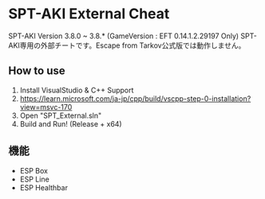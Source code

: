 # SPT-AKI External Cheat
SPT-AKI Version 3.8.0 ~ 3.8.* (GameVersion : EFT 0.14.1.2.29197 Only)
SPT-AKI専用の外部チートです。Escape from Tarkov公式版では動作しません。

## How to use
1. Install VisualStudio & C++ Support
2. https://learn.microsoft.com/ja-jp/cpp/build/vscpp-step-0-installation?view=msvc-170
3. Open "SPT_External.sln"
4. Build and Run! (Release + x64)

## 機能
* ESP Box
* ESP Line
* ESP Healthbar
